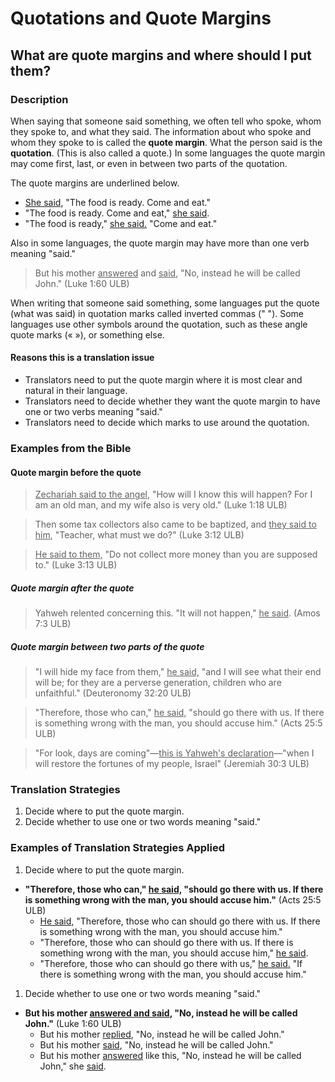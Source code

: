 # Quotations and Quote Margins #

## What are quote margins and where should I put them? ##




### Description

When saying that someone said something, we often tell who spoke, whom they spoke to, and what they said. The information about who spoke and whom they spoke to is called the **quote margin**. What the person said is the **quotation**. (This is also called a quote.) In some languages the quote margin may come first, last, or even in between two parts of the quotation.

The quote margins are underlined below.

* <u>She said</u>, "The food is ready. Come and eat."
* "The food is ready. Come and eat," <u>she said</u>.
* "The food is ready," <u>she said.</u> "Come and eat."

Also in some languages, the quote margin may have more than one verb meaning "said."

>But his mother <u>answered</u> and <u>said</u>, "No, instead he will be called John." (Luke 1:60 ULB)

When writing that someone said something, some languages put the quote (what was said) in quotation marks called inverted commas (" "). Some languages use other symbols around the quotation, such as these angle quote marks (« »), or something else.

#### Reasons this is a translation issue

* Translators need to put the quote margin where it is most clear and natural in their language.
* Translators need to decide whether they want the quote margin to have one or two verbs meaning "said."
* Translators need to decide which marks to use around the quotation.

### Examples from the Bible

#### Quote margin before the quote

><u>Zechariah said to the angel</u>, "How will I know this will happen? For I am an old man, and my wife also is very old."  (Luke 1:18 ULB)

<blockquote>Then some tax collectors also came to be baptized, and <u>they said to him</u>, "Teacher, what must we do?" (Luke 3:12 ULB)</blockquote>

><u>He said to them,</u> "Do not collect more money than you are supposed to." (Luke 3:13 ULB)

##### Quote margin after the quote

>Yahweh relented concerning this. "It will not happen," <u>he said</u>.  (Amos 7:3 ULB)

##### Quote margin between two parts of the quote

>"I will hide my face from them," <u>he said,</u> "and I will see what their end will be; for they are a perverse generation, children who are unfaithful."  (Deuteronomy 32:20 ULB)

<blockquote>"Therefore, those who can," <u>he said,</u> "should go there with us. If there is something wrong with the man, you should accuse him."  (Acts 25:5 ULB)</blockquote>

>"For look, days are coming"—<u>this is Yahweh's declaration</u>—"when I will restore the fortunes of my people, Israel"  (Jeremiah 30:3 ULB)

### Translation Strategies

1. Decide where to put the quote margin.
1. Decide whether to use one or two words meaning "said."

### Examples of Translation Strategies Applied

1. Decide where to put the quote margin.

  * **"Therefore, those who can," <u>he said,</u> "should go there with us. If there is something wrong with the man, you should accuse him."**  (Acts 25:5 ULB)
      * <u>He said,</u> "Therefore, those who can should go there with us. If there is something wrong with the man, you should accuse him."
      * "Therefore, those who can should go there with us. If there is something wrong with the man, you should accuse him," <u>he said</u>.
      * "Therefore, those who can should go there with us," <u>he said.</u> "If there is something wrong with the man, you should accuse him."

1. Decide whether to use one or two words meaning "said."

  * **But his mother <u>answered and said</u>, "No, instead he will be called John."** (Luke 1:60 ULB)
      * But his mother <u>replied</u>, "No, instead he will be called John."
      * But his mother <u>said</u>, "No, instead he will be called John."
      * But his mother <u>answered</u> like this, "No, instead he will be called John," she <u>said</u>.

